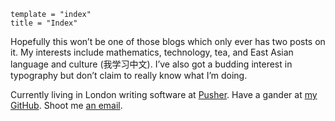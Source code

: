```
template = "index"
title = "Index"
```

Hopefully this won’t be one of those blogs which only ever has two posts on it. My interests include mathematics, technology, tea, and East Asian language and culture (我学习中文). I’ve also got a budding interest in typography but don’t claim to really know what I’m doing.

Currently living in London writing software at [Pusher][]. Have a gander at [my GitHub][]. Shoot me [an email][].

[Pusher]: https://pusher.com/
[my GitHub]: https://github.com/callum-oakley
[an email]: mailto:hello@callumoakley.net
